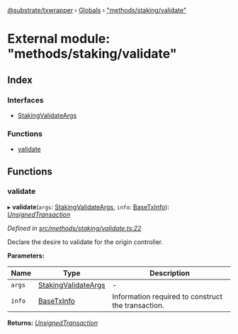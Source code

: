 [@substrate/txwrapper](../README.md) › [Globals](../globals.md) › ["methods/staking/validate"](_methods_staking_validate_.md)

# External module: "methods/staking/validate"

## Index

### Interfaces

* [StakingValidateArgs](../interfaces/_methods_staking_validate_.stakingvalidateargs.md)

### Functions

* [validate](_methods_staking_validate_.md#validate)

## Functions

###  validate

▸ **validate**(`args`: [StakingValidateArgs](../interfaces/_methods_staking_validate_.stakingvalidateargs.md), `info`: [BaseTxInfo](../interfaces/_util_types_.basetxinfo.md)): *[UnsignedTransaction](../interfaces/_util_types_.unsignedtransaction.md)*

*Defined in [src/methods/staking/validate.ts:22](https://github.com/paritytech/txwrapper/blob/32e6680/src/methods/staking/validate.ts#L22)*

Declare the desire to validate for the origin controller.

**Parameters:**

Name | Type | Description |
------ | ------ | ------ |
`args` | [StakingValidateArgs](../interfaces/_methods_staking_validate_.stakingvalidateargs.md) | - |
`info` | [BaseTxInfo](../interfaces/_util_types_.basetxinfo.md) | Information required to construct the transaction.  |

**Returns:** *[UnsignedTransaction](../interfaces/_util_types_.unsignedtransaction.md)*
